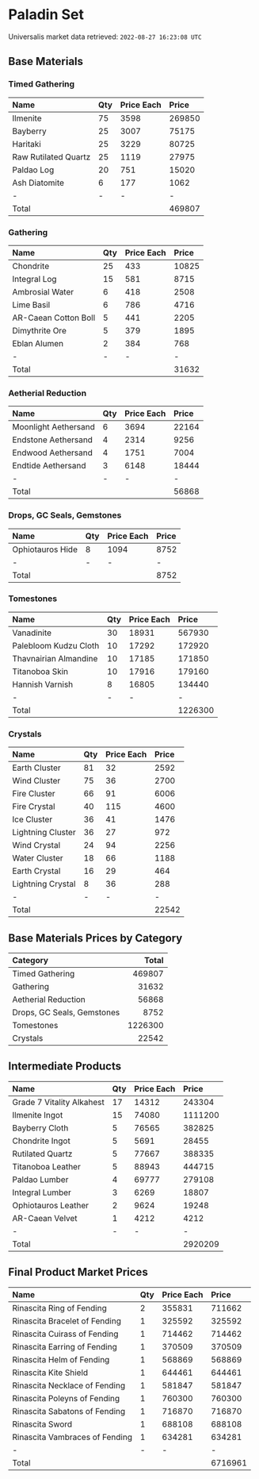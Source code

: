 # Paladin Set

Universalis market data retrieved: `2022-08-27 16:23:08 UTC`

## Base Materials

### Timed Gathering

| Name                 | Qty   | Price Each   | Price   |
|:---------------------|:------|:-------------|:--------|
| Ilmenite             | 75    | 3598         | 269850  |
| Bayberry             | 25    | 3007         | 75175   |
| Haritaki             | 25    | 3229         | 80725   |
| Raw Rutilated Quartz | 25    | 1119         | 27975   |
| Paldao Log           | 20    | 751          | 15020   |
| Ash Diatomite        | 6     | 177          | 1062    |
| -                    | -     | -            | -       |
| Total                |       |              | 469807  |

### Gathering

| Name                 | Qty   | Price Each   | Price   |
|:---------------------|:------|:-------------|:--------|
| Chondrite            | 25    | 433          | 10825   |
| Integral Log         | 15    | 581          | 8715    |
| Ambrosial Water      | 6     | 418          | 2508    |
| Lime Basil           | 6     | 786          | 4716    |
| AR-Caean Cotton Boll | 5     | 441          | 2205    |
| Dimythrite Ore       | 5     | 379          | 1895    |
| Eblan Alumen         | 2     | 384          | 768     |
| -                    | -     | -            | -       |
| Total                |       |              | 31632   |

### Aetherial Reduction

| Name                 | Qty   | Price Each   | Price   |
|:---------------------|:------|:-------------|:--------|
| Moonlight Aethersand | 6     | 3694         | 22164   |
| Endstone Aethersand  | 4     | 2314         | 9256    |
| Endwood Aethersand   | 4     | 1751         | 7004    |
| Endtide Aethersand   | 3     | 6148         | 18444   |
| -                    | -     | -            | -       |
| Total                |       |              | 56868   |

### Drops, GC Seals, Gemstones

| Name             | Qty   | Price Each   | Price   |
|:-----------------|:------|:-------------|:--------|
| Ophiotauros Hide | 8     | 1094         | 8752    |
| -                | -     | -            | -       |
| Total            |       |              | 8752    |

### Tomestones

| Name                  | Qty   | Price Each   | Price   |
|:----------------------|:------|:-------------|:--------|
| Vanadinite            | 30    | 18931        | 567930  |
| Palebloom Kudzu Cloth | 10    | 17292        | 172920  |
| Thavnairian Almandine | 10    | 17185        | 171850  |
| Titanoboa Skin        | 10    | 17916        | 179160  |
| Hannish Varnish       | 8     | 16805        | 134440  |
| -                     | -     | -            | -       |
| Total                 |       |              | 1226300 |

### Crystals

| Name              | Qty   | Price Each   | Price   |
|:------------------|:------|:-------------|:--------|
| Earth Cluster     | 81    | 32           | 2592    |
| Wind Cluster      | 75    | 36           | 2700    |
| Fire Cluster      | 66    | 91           | 6006    |
| Fire Crystal      | 40    | 115          | 4600    |
| Ice Cluster       | 36    | 41           | 1476    |
| Lightning Cluster | 36    | 27           | 972     |
| Wind Crystal      | 24    | 94           | 2256    |
| Water Cluster     | 18    | 66           | 1188    |
| Earth Crystal     | 16    | 29           | 464     |
| Lightning Crystal | 8     | 36           | 288     |
| -                 | -     | -            | -       |
| Total             |       |              | 22542   |

## Base Materials Prices by Category

| Category                   |   Total |
|:---------------------------|--------:|
| Timed Gathering            |  469807 |
| Gathering                  |   31632 |
| Aetherial Reduction        |   56868 |
| Drops, GC Seals, Gemstones |    8752 |
| Tomestones                 | 1226300 |
| Crystals                   |   22542 |

## Intermediate Products

| Name                      | Qty   | Price Each   | Price   |
|:--------------------------|:------|:-------------|:--------|
| Grade 7 Vitality Alkahest | 17    | 14312        | 243304  |
| Ilmenite Ingot            | 15    | 74080        | 1111200 |
| Bayberry Cloth            | 5     | 76565        | 382825  |
| Chondrite Ingot           | 5     | 5691         | 28455   |
| Rutilated Quartz          | 5     | 77667        | 388335  |
| Titanoboa Leather         | 5     | 88943        | 444715  |
| Paldao Lumber             | 4     | 69777        | 279108  |
| Integral Lumber           | 3     | 6269         | 18807   |
| Ophiotauros Leather       | 2     | 9624         | 19248   |
| AR-Caean Velvet           | 1     | 4212         | 4212    |
| -                         | -     | -            | -       |
| Total                     |       |              | 2920209 |

## Final Product Market Prices

| Name                           | Qty   | Price Each   | Price   |
|:-------------------------------|:------|:-------------|:--------|
| Rinascita Ring of Fending      | 2     | 355831       | 711662  |
| Rinascita Bracelet of Fending  | 1     | 325592       | 325592  |
| Rinascita Cuirass of Fending   | 1     | 714462       | 714462  |
| Rinascita Earring of Fending   | 1     | 370509       | 370509  |
| Rinascita Helm of Fending      | 1     | 568869       | 568869  |
| Rinascita Kite Shield          | 1     | 644461       | 644461  |
| Rinascita Necklace of Fending  | 1     | 581847       | 581847  |
| Rinascita Poleyns of Fending   | 1     | 760300       | 760300  |
| Rinascita Sabatons of Fending  | 1     | 716870       | 716870  |
| Rinascita Sword                | 1     | 688108       | 688108  |
| Rinascita Vambraces of Fending | 1     | 634281       | 634281  |
| -                              | -     | -            | -       |
| Total                          |       |              | 6716961 |